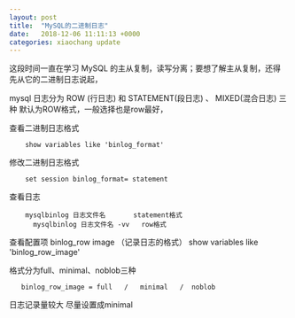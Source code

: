 ```yaml
---
layout: post
title:  "MySQL的二进制日志"
date:   2018-12-06 11:11:13 +0000
categories: xiaochang update
---
```


这段时间一直在学习 MySQL 的主从复制，读写分离；要想了解主从复制，还得先从它的二进制日志说起，
  
mysql 日志分为 ROW (行日志) 和 STATEMENT(段日志) 、 MIXED(混合日志) 三种
默认为ROW格式，一般选择也是row最好，

查看二进制日志格式    
  
        show variables like 'binlog_format'
        
修改二进制日志格式

        set session binlog_format= statement
        
查看日志

        mysqlbinlog 日志文件名       statement格式
	      mysqlbinlog 日志文件名 -vv   row格式
        
查看配置项 binlog_row image  （记录日志的格式）
       show variables like 'binlog_row_image'
   
格式分为full、minimal、noblob三种

       binlog_row_image = full   /   minimal   /  noblob
     
日志记录量较大  尽量设置成minimal
